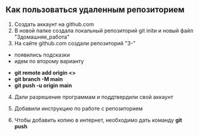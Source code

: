 ## Как пользоваться удаленным репозиторием

1. Создать аккаунт на github.com
2. В новой папке создала локальный репозиторий git initи и новый файл "3домашняя_работа"
3. На сайте github.com создали репозиторий "3-"
* появились подсказки 
* идем по второму варианту 

- **git remote add origin <<https>>**
- **git branch -M main**
- **git push -u origin main**

4. Дали разрешение программам и поддтвердили свой аккаунт

5. Добавили инструкцию по работе с репозиторием

6. Чтобы добавить копию в интернет, необходимо дать команду **git push**

